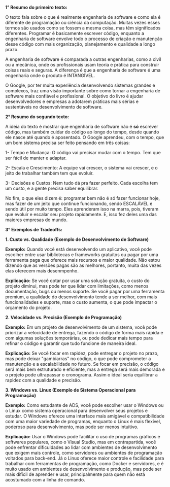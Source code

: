 **1° Resumo do primeiro texto:**

O texto fala sobre o que é realmente engenharia de software e como ela é diferente de programação ou ciência da computação. Muitas vezes esses termos são usados como se fossem a mesma coisa, mas têm significados diferentes. Programar é basicamente escrever código, enquanto a engenharia de software envolve todo o processo de criação e manutenção desse código com mais organização, planejamento e qualidade a longo prazo.

A engenharia de software é comparada a outras engenharias, como a civil ou a mecânica, onde os profissionais usam teoria e prática para construir coisas reais e seguras. A diferença é que a engenharia de software é uma engenharia onde o produto é INTANGÍVEL.

O Google, por ter muita experiência desenvolvendo sistemas grandes e complexos, traz uma visão importante sobre como tornar a engenharia de software mais confiável e profissional. O objetivo do livro é ajudar desenvolvedores e empresas a adotarem práticas mais sérias e sustentáveis no desenvolvimento de software.



**2° Resumo do segundo texto:**

A ideia do texto é mostrar que engenharia de software não é **só** escrever código, mas também cuidar do código ao longo do tempo, desde quando ele nasce até quando é aposentado.
O Google aprendeu, com o tempo, que um bom sistema precisa ser feito pensando em três coisas:

1- Tempo e Mudança: O código vai precisar mudar com o tempo. Tem que ser fácil de manter e adaptar.

2- Escala e Crescimento: A equipe vai crescer, o sistema vai crescer, e o jeito de trabalhar também tem que evoluir.

3- Decisões e Custos: Nem tudo dá pra fazer perfeito. Cada escolha tem um custo, e a gente precisa saber equilibrar.

No fim, o que eles dizem é: programar bem não é só fazer funcionar hoje, mas fazer de um jeito que continue funcionando, sendo ESCALÁVEL e sendo útil por muito tempo.
Eles aprenderam isso na marra, pois, tiveram que evoluir e escalar seu projeto rapidamente. E, isso fez deles uma das maiores empresas do mundo.

**3° Exemplos de Tradeoffs:**

**1. Custo vs. Qualidade (Exemplo de Desenvolvimento de Software)**

**Exemplo:** Quando você está desenvolvendo um aplicativo, você pode escolher entre usar bibliotecas e frameworks gratuitos ou pagar por uma ferramenta paga que oferece mais recursos e maior qualidade.
Não estou dizendo que as versões pagas são as melhores, portanto, muita das vezes elas oferecem mais desenmpenho.

**Explicação:** Se você optar por usar uma solução gratuita, o custo do projeto diminui, mas pode ter que lidar com limitações, como menos documentação, bugs ou menos suporte. 
Se você pagar por uma ferramenta premium, a qualidade do desenvolvimento tende a ser melhor, com mais funcionalidades e suporte, mas o custo aumenta, o que pode impactar o orçamento do projeto.

**2. Velocidade vs. Precisão (Exemplo de Programação)**

**Exemplo:** Em um projeto de desenvolvimento de um sistema, você pode priorizar a velocidade de entrega, fazendo o código de forma mais rápida e com algumas soluções temporárias, ou pode dedicar mais tempo para refinar o código e garantir que tudo funcione de maneira ideal.

**Explicação:** Se você focar em rapidez, pode entregar o projeto no prazo, mas pode deixar "gambiarras" no código, o que pode comprometer a manutenção e a escalabilidade no futuro. Se focar em precisão, o código será mais bem estruturado e eficiente, mas a entrega será mais demorada e o projeto pode ultrapassar o cronograma. Assim o ideal seria equilibrar a rapidez com a qualidade e precisão.

**3. Windows vs. Linux (Exemplo de Sistema Operacional para Programação)**

**Exemplo:** Como estudante de ADS, você pode escolher usar o Windows ou o Linux como sistema operacional para desenvolver seus projetos e estudar. 
O Windows oferece uma interface mais amigável e compatibilidade com uma maior variedade de programas, enquanto o Linux é mais flexível, poderoso para desenvolvimento, mas pode ser menos intuitivo.

**Explicação:** Usar o Windows pode facilitar o uso de programas gráficos e softwares populares, como o Visual Studio, mas em contrapartida, você pode enfrentar dificuldades ao lidar com ambientes de desenvolvimento que exigem mais controle, como servidores ou ambientes de programação voltados para back-end. 
Já o Linux oferece maior controle e facilidade para trabalhar com ferramentas de programação, como Docker e servidores, e é muito usado em ambientes de desenvolvimento e produção, mas pode ser mais difícil de aprender e usar, principalmente para quem não está acostumado com a linha de comando.


